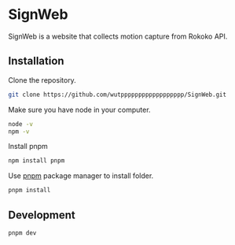 # SignWeb
SignWeb is a website that collects motion capture from Rokoko API.

## Installation
Clone the repository.
```bash
git clone https://github.com/wutpppppppppppppppppp/SignWeb.git
```
Make sure you have node in your computer.
```bash
node -v
npm -v
```
Install pnpm
```bash
npm install pnpm
```
Use [pnpm](https://pnpm.io/installation) package manager to install folder.
```bash
pnpm install
```

## Development
```bash
pnpm dev
```
